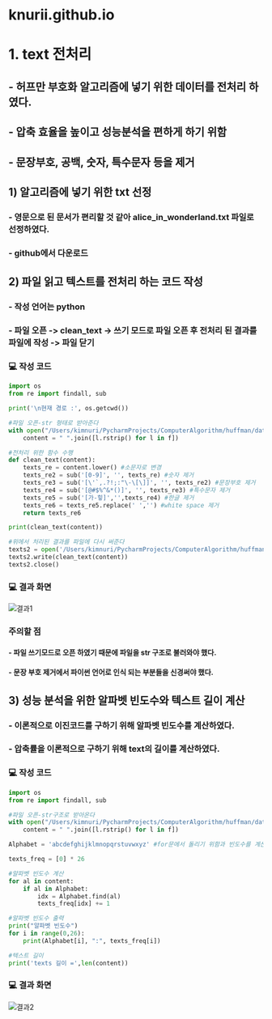 # knurii.github.io

# 1. text 전처리
## - 허프만 부호화 알고리즘에 넣기 위한 데이터를 전처리 하였다.
## - 압축 효율을 높이고 성능분석을 편하게 하기 위함
## - 문장부호, 공백, 숫자, 특수문자 등을 제거
## **1) 알고리즘에 넣기 위한 txt 선정**
### - 영문으로 된 문서가 편리할 것 같아 alice_in_wonderland.txt 파일로 선정하였다.
### - github에서 다운로드
## **2) 파일 읽고 텍스트를 전처리 하는 코드 작성**
### - 작성 언어는 python
### - 파일 오픈 -> clean_text -> 쓰기 모드로 파일 오픈 후 전처리 된 결과를 파일에 작성 -> 파일 닫기
### 💻 작성 코드
```python
import os
from re import findall, sub

print('\n현재 경로 :', os.getcwd())

#파일 오픈-str 형태로 받아준다
with open("/Users/kimnuri/PycharmProjects/ComputerAlgorithm/huffman/data/alice_in_wonderland.txt") as f:
    content = " ".join([l.rstrip() for l in f])

#전처리 위한 함수 수행
def clean_text(content):
    texts_re = content.lower() #소문자로 변경
    texts_re2 = sub('[0-9]', '', texts_re) #숫자 제거
    texts_re3 = sub('[\'`,.?!;:"\-\[\]]', '', texts_re2) #문장부호 제거
    texts_re4 = sub('[@#$%^&*()]', '', texts_re3) #특수문자 제거
    texts_re5 = sub('[가-힣]','',texts_re4) #한글 제거
    texts_re6 = texts_re5.replace(' ','') #white space 제거
    return texts_re6

print(clean_text(content))

#위에서 처리된 결과를 파일에 다시 써준다
texts2 = open('/Users/kimnuri/PycharmProjects/ComputerAlgorithm/huffman/data/alice_in_wonderland.txt',mode='w',encoding='UTF8')
texts2.write(clean_text(content))
texts2.close()
```
### 💻 결과 화면
![결과1](https://user-images.githubusercontent.com/101931446/162650590-8cc73f34-e246-4459-80ac-b693f4ed0fab.png)
### **주의할 점**
#### - 파일 쓰기모드로 오픈 하였기 때문에 파일을 str 구조로 불러와야 했다.
#### - 문장 부호 제거에서 파이썬 언어로 인식 되는 부분들을 신경써야 했다.
## **3) 성능 분석을 위한 알파벳 빈도수와 텍스트 길이 계산**
### - 이론적으로 이진코드를 구하기 위해 알파벳 빈도수를 계산하였다.
### - 압축률을 이론적으로 구하기 위해 text의 길이를 계산하였다.
### 💻 작성 코드
```python
import os
from re import findall, sub

#파일 오픈-str구조로 받아온다
with open("/Users/kimnuri/PycharmProjects/ComputerAlgorithm/huffman/data/alice_in_wonderland.txt") as f:
    content = " ".join([l.rstrip() for l in f])

Alphabet = 'abcdefghijklmnopqrstuvwxyz' #for문에서 돌리기 위함과 빈도수를 계산하기 위해 미리 문자열을 만들어준다

texts_freq = [0] * 26

#알파벳 빈도수 계산
for al in content:
    if al in Alphabet:
        idx = Alphabet.find(al)
        texts_freq[idx] += 1

#알파벳 빈도수 출력
print("알파벳 빈도수")
for i in range(0,26):
    print(Alphabet[i], ":", texts_freq[i])

#텍스트 길이
print('texts 길이 =',len(content))
```
### 💻 결과 화면
![결과2](https://user-images.githubusercontent.com/101931446/162650689-7638a4a1-2557-47ec-a396-91296cd06181.png)



